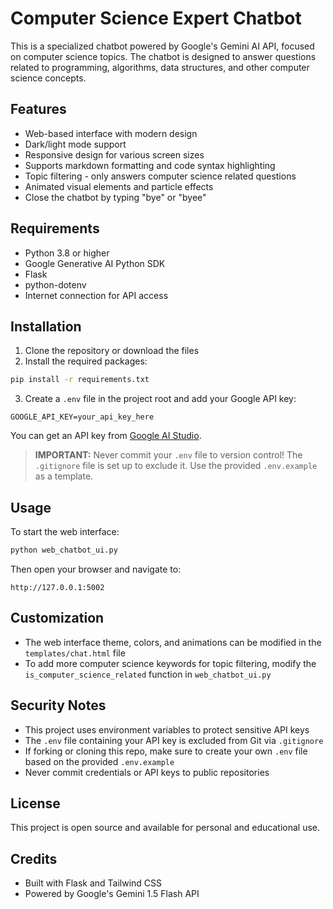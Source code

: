 # Computer Science Expert Chatbot

This is a specialized chatbot powered by Google's Gemini AI API, focused on computer science topics. The chatbot is designed to answer questions related to programming, algorithms, data structures, and other computer science concepts.

## Features

- Web-based interface with modern design
- Dark/light mode support
- Responsive design for various screen sizes
- Supports markdown formatting and code syntax highlighting
- Topic filtering - only answers computer science related questions
- Animated visual elements and particle effects
- Close the chatbot by typing "bye" or "byee"

## Requirements

- Python 3.8 or higher
- Google Generative AI Python SDK
- Flask
- python-dotenv
- Internet connection for API access

## Installation

1. Clone the repository or download the files
2. Install the required packages:

```bash
pip install -r requirements.txt
```

3. Create a `.env` file in the project root and add your Google API key:

```
GOOGLE_API_KEY=your_api_key_here
```

You can get an API key from [Google AI Studio](https://makersuite.google.com/).

> **IMPORTANT:** Never commit your `.env` file to version control! The `.gitignore` file is set up to exclude it. Use the provided `.env.example` as a template.

## Usage

To start the web interface:

```bash
python web_chatbot_ui.py
```

Then open your browser and navigate to:
```
http://127.0.0.1:5002
```

## Customization

- The web interface theme, colors, and animations can be modified in the `templates/chat.html` file
- To add more computer science keywords for topic filtering, modify the `is_computer_science_related` function in `web_chatbot_ui.py`

## Security Notes

- This project uses environment variables to protect sensitive API keys
- The `.env` file containing your API key is excluded from Git via `.gitignore`
- If forking or cloning this repo, make sure to create your own `.env` file based on the provided `.env.example`
- Never commit credentials or API keys to public repositories

## License

This project is open source and available for personal and educational use.

## Credits

- Built with Flask and Tailwind CSS
- Powered by Google's Gemini 1.5 Flash API 

